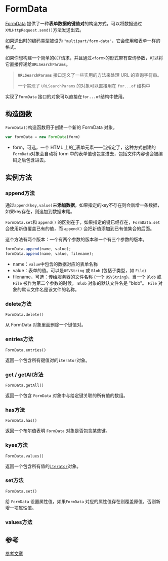 # FormData

[FormData](https://developer.mozilla.org/zh-CN/docs/Web/API/FormData) 提供了一种**表单数据的键值对**的构造方式，可以将数据通过`XMLHttpRequest.send()`方法发送出去。

如果送出时的编码类型被设为 `"multipart/form-data"`，它会使用和表单一样的格式。

如果你想构建一个简单的`GET`请求，并且通过`<form>`的形式带有查询参数，可以将它直接传递给`URLSearchParams`。

> **`URLSearchParams`** 接口定义了一些实用的方法来处理 URL 的查询字符串。
>
> 一个实现了 `URLSearchParams` 的对象可以直接用在 `for...of` 结构中

实现了`FormData` 接口的对象可以直接在`for...of`结构中使用。



## 构造函数

`FormData()`构造函数用于创建一个新的 FormData 对象。

```js
var formData = new FormData(form)
```

- form，可选，一个 HTML 上的[``](https://developer.mozilla.org/zh-CN/docs/Web/HTML/Element/form)表单元素——当指定了，这种方式创建的`FormData`对象会自动将 form 中的表单值也包含进去，包括文件内容也会被编码之后包含进去。

## 实例方法

### append方法

通过`append(key,value)`来**添加数据**，如果指定的key不存在则会新增一条数据，如果key存在，则追加到数据末尾。

`FormData.set`和 `append()` 的区别在于，如果指定的键已经存在，`FormData.set` 会使用新值覆盖已有的值，而 `append()` 会把新值添加到已有值集合的后面。

这个方法有两个版本：一个有两个参数的版本和一个有三个参数的版本。

```js
formData.append(name, value);
formData.append(name, value, filename);
```

- name：`value`中包含的数据对应的表单名称
- value：表单的值。可以是`USVString` 或 `Blob` (包括子类型，如 `File`)
- filename，可选：传给服务器的文件名称 (一个 `USVString`)，当一个 `Blob` 或 `File` 被作为第二个参数的时候， `Blob` 对象的默认文件名是 "blob"。 `File` 对象的默认文件名是该文件的名称。



### delete方法

`FormData.delete()`

从 FormData 对象里面删除一个键值对。

### entries方法

`FormData.entries()`

返回一个包含所有键值对的`iterator`对象。

### get / getAll方法

`FormData.getAll()`

返回一个包含 `FormData` 对象中与给定键关联的所有值的数组。

### has方法

`FormData.has()`

返回一个布尔值表明 `FormData` 对象是否包含某些键。

### kyes方法

`FormData.values()`

返回一个包含所有值的[`iterator`](https://developer.mozilla.org/zh-CN/docs/Web/JavaScript/Reference/Iteration_protocols)对象。

### set方法

`FormData.set()`

给 `FormData` 设置属性值，如果`FormData` 对应的属性值存在则覆盖原值，否则新增一项属性值。

### values方法



## 参考

[参考文章](https://blog.csdn.net/weixin_46058921/article/details/122387516)